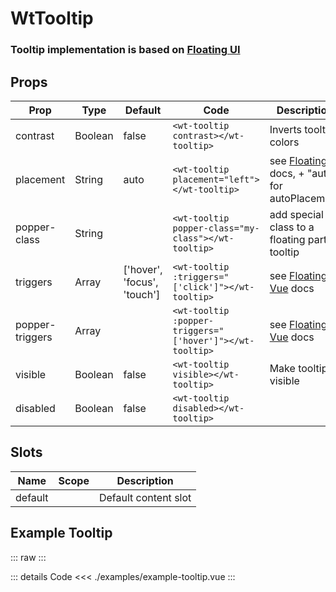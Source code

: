 <script setup>
import ExampleTooltip from './examples/example-tooltip.vue';
</script>

# WtTooltip

### Tooltip implementation is based on [Floating UI](https://floating-ui.com/)

## Props

| Prop            | Type    | Default                     | Code                                                     | Description                                                                                          |
|-----------------|---------|-----------------------------|----------------------------------------------------------|------------------------------------------------------------------------------------------------------|
| contrast        | Boolean | false                       | `<wt-tooltip contrast></wt-tooltip>`                     | Inverts tooltip colors                                                                               |
| placement       | String  | auto                        | `<wt-tooltip placement="left"></wt-tooltip>`             | see [Floating UI](https://floating-ui.com/docs/tutorial#placements) docs, + "auto" for autoPlacement |
| popper-class    | String  |                             | `<wt-tooltip popper-class="my-class"></wt-tooltip>`      | add special class to a floating part of tooltip                                                      |
| triggers        | Array   | ['hover', 'focus', 'touch'] | `<wt-tooltip :triggers="['click']"></wt-tooltip>`        | see [Floating Vue](https://floating-vue.starpad.dev/api/#triggers) docs                              |
| popper-triggers | Array   |                             | `<wt-tooltip :popper-triggers="['hover']"></wt-tooltip>` | see [Floating Vue](https://floating-vue.starpad.dev/api/#poppertriggers) docs                        |
| visible         | Boolean | false                       | `<wt-tooltip visible></wt-tooltip>`                      | Make tooltip visible                                                                                 |
| disabled        | Boolean | false                       | `<wt-tooltip disabled></wt-tooltip>`                     |                                                                                                      |

## Slots

| Name    | Scope | Description          |
|---------|-------|----------------------|
| default |       | Default content slot |


## Example Tooltip

::: raw
<ExampleTooltip />
:::

::: details Code
<<< ./examples/example-tooltip.vue
:::

